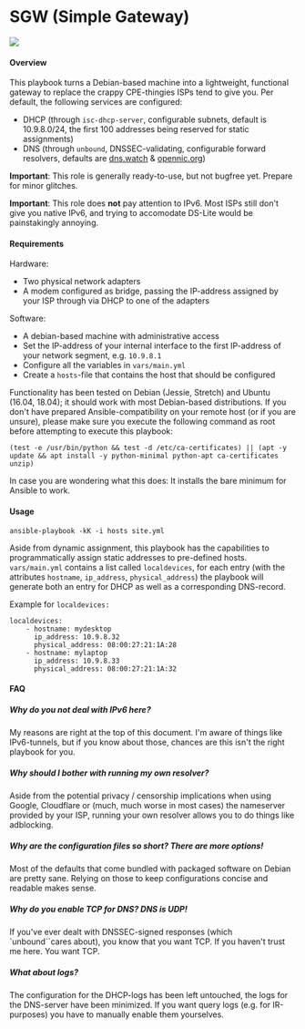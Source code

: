 # SGW (Simple Gateway)

![](https://a.uguu.se/KGf1Upd6kYik.png)

#### Overview

This playbook turns a Debian-based machine into a lightweight, functional
gateway to replace the crappy CPE-thingies ISPs tend to give you. Per default,
the following services are configured:

* DHCP (through `isc-dhcp-server`, configurable subnets, default is 10.9.8.0/24, the first 100 addresses being reserved for static assignments)
* DNS (through `unbound`, DNSSEC-validating, configurable forward resolvers, defaults are [dns.watch](https://dns.watch) & [opennic.org](https://opennic.org))

**Important**: This role is generally ready-to-use, but not bugfree yet.
Prepare for minor glitches.

**Important**: This role does **not** pay attention to IPv6. Most ISPs still
don't give you native IPv6, and trying to accomodate DS-Lite would be
painstakingly annoying.



#### Requirements
Hardware:

* Two physical network adapters
* A modem configured as bridge, passing the IP-address assigned by your ISP through via DHCP to one of the adapters

Software:
* A debian-based machine with administrative access
* Set the IP-address of your internal interface to the first IP-address of your network segment, e.g. `10.9.8.1`
* Configure all the variables in `vars/main.yml`
* Create a `hosts`-file that contains the host that should be configured

Functionality has been tested on Debian (Jessie, Stretch) and Ubuntu (16.04,
18.04); it should work with most Debian-based distributions. If you don't have
prepared Ansible-compatibility on your remote host (or if you are unsure),
please make sure you execute the following command as root before attempting to execute
this playbook:

```
(test -e /usr/bin/python && test -d /etc/ca-certificates) || (apt -y update && apt install -y python-minimal python-apt ca-certificates unzip)
```

In case you are wondering what this does: It installs the bare minimum for Ansible to work.

#### Usage

`ansible-playbook -kK -i hosts site.yml`

Aside from dynamic assignment, this playbook has the capabilities to
programmatically assign static addresses to pre-defined hosts. `vars/main.yml`
contains a list called `localdevices`, for each entry (with the attributes
`hostname`, `ip_address`, `physical_address`) the playbook will generate both an entry for DHCP as well as a corresponding DNS-record.

Example for `localdevices:`

```
localdevices:
	- hostname: mydesktop
	  ip_address: 10.9.8.32
	  physical_address: 08:00:27:21:1A:28
	- hostname: mylaptop
	  ip_address: 10.9.8.33
	  physical_address: 08:00:27:21:1A:32
```

#### FAQ
##### Why do you not deal with IPv6 here?
My reasons are right at the top of this document. I'm aware of things like
IPv6-tunnels, but if you know about those, chances are this isn't the right
playbook for you.
##### Why should I bother with running my own resolver?
Aside from the potential privacy / censorship implications when using Google,
Cloudflare or (much, much worse in most cases) the nameserver provided by your
ISP, running your own resolver allows you to do things like adblocking.
##### Why are the configuration files so short? There are more options!
Most of the defaults that come bundled with packaged software on Debian are
pretty sane. Relying on those to keep configurations concise and readable makes
sense.
##### Why do you enable TCP for DNS? DNS is UDP!
If you've ever dealt with DNSSEC-signed responses (which `unbound``cares
about), you know that you want TCP. If you haven't trust me here. You want TCP.
##### What about logs?
The configuration for the DHCP-logs has been left untouched, the logs for the
DNS-server have been minimized. If you want query logs (e.g. for IR-purposes)
you have to manually enable them yourselves.

